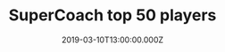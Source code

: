---
bylines: "Martin Banks"
capi: "01da58865cef341e9c2daba21ed3a887"
date: "2019-03-10T13:00:00.000Z"
description: ""
preview: "https://d2n6ofw4o746cn.cloudfront.net/T3Interactives/2019/ned-0156-supercoach-top50-players-0315/dist/PROD/b2a8a2c83ef51a25082af9c5e8f069f4.html"
slug: "supercoach-top-50-players"
tech: "vue.js"
thumb: ""
title: "SuperCoach top 50 players"
---